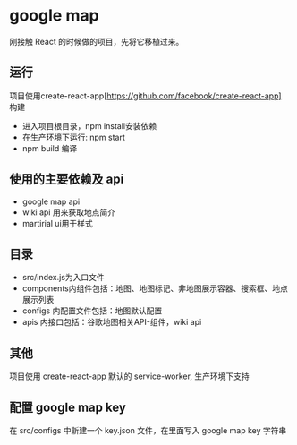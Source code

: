 # google map

刚接触 React 的时候做的项目，先将它移植过来。

## 运行

项目使用create-react-app[https://github.com/facebook/create-react-app] 构建

* 进入项目根目录，npm install安装依赖
* 在生产环境下运行: npm start
* npm build 编译

## 使用的主要依赖及 api

* google map api
* wiki api 用来获取地点简介
* martirial ui用于样式

## 目录

* src/index.js为入口文件
* components内组件包括：地图、地图标记、非地图展示容器、搜索框、地点展示列表
* configs 内配置文件包括：地图默认配置
* apis 内接口包括：谷歌地图相关API-组件，wiki api

## 其他

项目使用 create-react-app 默认的 service-worker, 生产环境下支持

## 配置 google map key

在 src/configs 中新建一个 key.json 文件，在里面写入 google map key 字符串